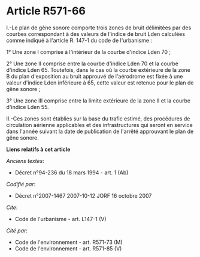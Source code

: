 # Article R571-66

I.-Le plan de gêne sonore comporte trois zones de bruit délimitées par des courbes correspondant à des valeurs de l'indice de
bruit Lden calculées comme indiqué à l'article R. 147-1 du code de l'urbanisme : 

1° Une zone I comprise à l'intérieur de la courbe d'indice Lden 70 ; 

2° Une zone II comprise entre la courbe d'indice Lden 70 et la courbe d'indice Lden 65. Toutefois, dans le cas où la courbe
extérieure de la zone B du plan d'exposition au bruit approuvé de l'aérodrome est fixée à une valeur d'indice Lden inférieure
à 65, cette valeur est retenue pour le plan de gêne sonore ; 

3° Une zone III comprise entre la limite extérieure de la zone II et la courbe d'indice Lden 55. 

II.-Ces zones sont établies sur la base du trafic estimé, des procédures de circulation aérienne applicables et des
infrastructures qui seront en service dans l'année suivant la date de publication de l'arrêté approuvant le plan de gêne
sonore.

**Liens relatifs à cet article**

_Anciens textes_:

  - Décret n°94-236 du 18 mars 1994 - art. 1 (Ab)

_Codifié par_:

  - Décret n°2007-1467 2007-10-12 JORF 16 octobre 2007

_Cite_:

  - Code de l'urbanisme - art. L147-1 (V)

_Cité par_:

  - Code de l'environnement - art. R571-73 (M)
  - Code de l'environnement - art. R571-85 (V)
